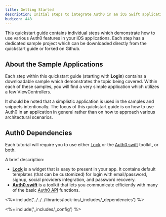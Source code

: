 ```yaml
---
title: Getting Started
description: Initial steps to integrate Auth0 in an iOS Swift application.
budicon: 448
---
```


This quickstart guide contains individual steps which demonstrate how to use various Auth0 features in your iOS applications. Each step has a dedicated sample project which can be downloaded directly from the quickstart guide or forked on Github.

## About the Sample Applications

Each step within this quickstart guide (starting with **Login**) contains a downloadable sample which demonstrates the topic being covered. Within each of these samples, you will find a very simple application which utilizes a few ViewControllers.

It should be noted that a simplistic application is used in the samples and snippets intentionally. The focus of this quickstart guide is on how to use Auth0 in an application in general rather than on how to approach various architectural scenarios.

## Auth0 Dependencies

Each tutorial will require you to use either [Lock](https://github.com/auth0/Lock.swift) or the [Auth0.swift](https://github.com/auth0/Auth0.swift) toolkit, or both.

A brief description:

- [**Lock**](https://github.com/auth0/Lock.iOS-OSX) is a widget that is easy to present in your app. It contains default templates (that can be customized) for login with email/password, signup, social providers integration, and password recovery.
- [**Auth0.swift**](https://github.com/auth0/Auth0.swift) is a toolkit that lets you communicate efficiently with many of the basic [Auth0 API](/api/info) functions.

<%= include('../../../libraries/lock-ios/_includes/_dependencies') %>

<%= include('_includes/_config') %>
